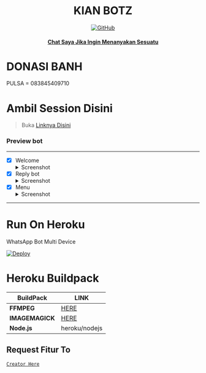 
</p>
<h1 align="center">KIAN BOTZ</h1>

>
>
>
</div>
<p align="center">
  <a href="https://github.com/Kianganz1"><img title="GitHub" src="https://img.shields.io/badge/Github-frostkri.svg?style=for-the-badge&logo=github" /></a>
  <h4 align="center">
  <a
  <a href="https://wa.me/6283845409710">Chat Saya Jika Ingin Menanyakan Sesuatu </a>
</h4>
</p>

# DONASI BANH
 PULSA = 083845409710

# Ambil Session Disini

> Buka [ Linknya Disini ](https://replit.com/@zeeoneofc/Session-Md?lita=1&outputonly=1#.replit) 
### Preview bot
------------------
- [x] Welcome <details><summary>Screenshot</summary><img src="https://telegra.ph/file/b3b7dff3e285c84442c3c.jpg"></details>
- [x] Reply bot <details><summary>Screenshot</summary><img src="https://telegra.ph/file/98c48528bd962f279ea7e.jpg"></details>
- [x] Menu  <details><summary>Screenshot</summary><img src="https://telegra.ph/file/dc3565c53a09154ef745e.jpg"></details>
------------------

# Run On Heroku

WhatsApp Bot Multi Device

[![Deploy](https://www.herokucdn.com/deploy/button.svg)](https://heroku.com/deploy?template=https://github.com/krizynofc/krizynMD)


# Heroku Buildpack

| BuildPack | LINK |
|--------|--------|
| **FFMPEG** |[HERE](https://github.com/jonathanong/heroku-buildpack-ffmpeg-latest) |
| **IMAGEMAGICK** | [HERE](https://github.com/mcollina/heroku-buildpack-imagemagick.git) |
| **Node.js**     | heroku/nodejs|


## Request Fitur To
[`Creator Here`](https://wa.me/6283845409710?text=Banh+req+fitur) 
